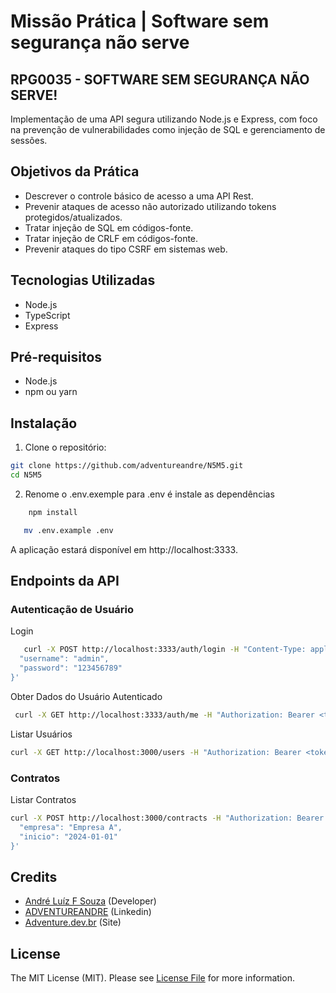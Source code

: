 # Missão Prática | Software sem segurança não serve

## RPG0035 - SOFTWARE SEM SEGURANÇA NÃO SERVE!

Implementação de uma API segura utilizando Node.js e Express, com foco na prevenção de vulnerabilidades como injeção de SQL e gerenciamento de sessões.

## Objetivos da Prática

- Descrever o controle básico de acesso a uma API Rest.
- Prevenir ataques de acesso não autorizado utilizando tokens protegidos/atualizados.
- Tratar injeção de SQL em códigos-fonte.
- Tratar injeção de CRLF em códigos-fonte.
- Prevenir ataques do tipo CSRF em sistemas web.

## Tecnologias Utilizadas

- Node.js
- TypeScript
- Express

## Pré-requisitos

- Node.js
- npm ou yarn

## Instalação

1. Clone o repositório:

```bash
git clone https://github.com/adventureandre/N5M5.git
cd N5M5
```
2. Renome o .env.exemple para .env é instale as dependências

```bash
    npm install
```
```bash
   mv .env.example .env
```
A aplicação estará disponível em http://localhost:3333.

## Endpoints da API
### Autenticação de Usuário

Login

```bash
   curl -X POST http://localhost:3333/auth/login -H "Content-Type: application/json" -d '{
  "username": "admin",
  "password": "123456789"
}'
```
Obter Dados do Usuário Autenticado
```bash
 curl -X GET http://localhost:3333/auth/me -H "Authorization: Bearer <token>"
```

Listar Usuários
```bash
curl -X GET http://localhost:3000/users -H "Authorization: Bearer <token>"
```

### Contratos

Listar Contratos
```bash
curl -X POST http://localhost:3000/contracts -H "Authorization: Bearer <token>" -H "Content-Type: application/json" -d '{
  "empresa": "Empresa A",
  "inicio": "2024-01-01"
}'
```


## Credits

- [André Luíz F Souza](https://github.com/adventureandre) (Developer)
- [ADVENTUREANDRE](https://www.linkedin.com/in/adventureandre) (Linkedin)
- [Adventure.dev.br](https://adventure.dev.br) (Site)

## License

The MIT License (MIT). Please see [License File](https://github.com/adventureandre/Lib/blob/main/LICENSE) for more information.
